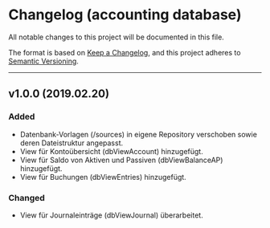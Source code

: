 # Changelog (accounting database)
All notable changes to this project will be documented in this file.

The format is based on [Keep a Changelog](https://keepachangelog.com/en/1.0.0/),
and this project adheres to [Semantic Versioning](https://semver.org/spec/v2.0.0.html).

---

## v1.0.0 (2019.02.20)
### Added
- Datenbank-Vorlagen (/sources) in eigene Repository verschoben sowie deren Dateistruktur angepasst.
- View für Kontoübersicht (dbViewAccount) hinzugefügt.
- View für Saldo von Aktiven und Passiven (dbViewBalanceAP) hinzugefügt.
- View für Buchungen (dbViewEntries) hinzugefügt.
### Changed
- View für Journaleinträge (dbViewJournal) überarbeitet.
